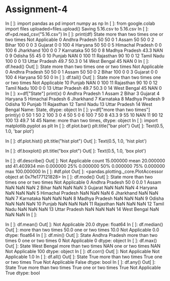 # Assignment-4
In [ ]: import pandas as pd import numpy as np In [ ]: from google.colab import files uploaded=files.upload() Saving 5.16.csv to 5.16.csv In [ ]: df=pd.read_csv("5.16.csv") In [ ]: print(df) State more than two times one or two times Not Applicable 0 Andhra Pradesh 50 50 0 1 Assam 50 50 0 2 Bihar 100 0 0 3 Gujarat 0 0 100 4 Haryana 50 50 0 5 Himachal Pradesh 0 0 100 6 Jharkhand 100 0 0 7 Karnataka 50 50 0 8 Madhya Pradesh 43.3 NAN 0 9 Odisha 55 45 0 10 Punjab NAN 0 100 11 Rajasthan 90 10 0 12 Tamil Nadu 100 0 0 13 Uttar Pradesh 49.7 50.3 0 14 West Bengal 45 NAN 0 In [ ]: df.head() Out[ ]: State more than two times one or two times Not Applicable 0 Andhra Pradesh 50 50 0 1 Assam 50 50 0 2 Bihar 100 0 0 3 Gujarat 0 0 100 4 Haryana 50 50 0 In [ ]: df.tail() Out[ ]: State more than two times one or two times Not Applicable 10 Punjab NAN 0 100 11 Rajasthan 90 10 0 12 Tamil Nadu 100 0 0 13 Uttar Pradesh 49.7 50.3 0 14 West Bengal 45 NAN 0 In [ ]: x=df["State"] print(x) 0 Andhra Pradesh 1 Assam 2 Bihar 3 Gujarat 4 Haryana 5 Himachal Pradesh 6 Jharkhand 7 Karnataka 8 Madhya Pradesh 9 Odisha 10 Punjab 11 Rajasthan 12 Tamil Nadu 13 Uttar Pradesh 14 West Bengal Name: State, dtype: object In [ ]: y=df["more than two times"] print(y) 0 50 1 50 2 100 3 0 4 50 5 0 6 100 7 50 8 43.3 9 55 10 NAN 11 90 12 100 13 49.7 14 45 Name: more than two times, dtype: object In [ ]: import matplotlib.pyplot as plt In [ ]: df.plot.bar() plt.title("bar plot") Out[ ]: Text(0.5, 1.0, 'bar plot')

In [ ]: df.plot.hist() plt.title("hist plot") Out[ ]: Text(0.5, 1.0, 'hist plot')

In [ ]: df.boxplot() plt.title("box plot") Out[ ]: Text(0.5, 1.0, 'box plot')

In [ ]: df.describe() Out[ ]: Not Applicable count 15.000000 mean 20.000000 std 41.403934 min 0.000000 25% 0.000000 50% 0.000000 75% 0.000000 max 100.000000 In [ ]: #df.plot Out[ ]: <pandas.plotting._core.PlotAccessor object at 0x7fe177121828> In [ ]: df.mode() Out[ ]: State more than two times one or two times Not Applicable 0 Andhra Pradesh 50 0 0.0 1 Assam NaN NaN NaN 2 Bihar NaN NaN NaN 3 Gujarat NaN NaN NaN 4 Haryana NaN NaN NaN 5 Himachal Pradesh NaN NaN NaN 6 Jharkhand NaN NaN NaN 7 Karnataka NaN NaN NaN 8 Madhya Pradesh NaN NaN NaN 9 Odisha NaN NaN NaN 10 Punjab NaN NaN NaN 11 Rajasthan NaN NaN NaN 12 Tamil Nadu NaN NaN NaN 13 Uttar Pradesh NaN NaN NaN 14 West Bengal NaN NaN NaN In [ ]:

In [ ]: df.mean() Out[ ]: Not Applicable 20.0 dtype: float64 In [ ]: df.median() Out[ ]: more than two times 50.0 one or two times 10.0 Not Applicable 0.0 dtype: float64 In [ ]: df.min() Out[ ]: State Andhra Pradesh more than two times 0 one or two times 0 Not Applicable 0 dtype: object In [ ]: df.max() Out[ ]: State West Bengal more than two times NAN one or two times NAN Not Applicable 100 dtype: object In [ ]: df.corr() Out[ ]: Not Applicable Not Applicable 1.0 In [ ]: df.all() Out[ ]: State True more than two times True one or two times True Not Applicable False dtype: bool In [ ]: df.any() Out[ ]: State True more than two times True one or two times True Not Applicable True dtype: bool
